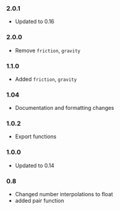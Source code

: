 ### 2.0.1
* Updated to 0.16

### 2.0.0
* Remove `friction`, `gravity`

### 1.1.0
* Added `friction`, `gravity`

### 1.04
* Documentation and formatting changes

### 1.0.2
* Export functions

### 1.0.0
* Updated to 0.14

### 0.8
* Changed number interpolations to float
* added pair function
